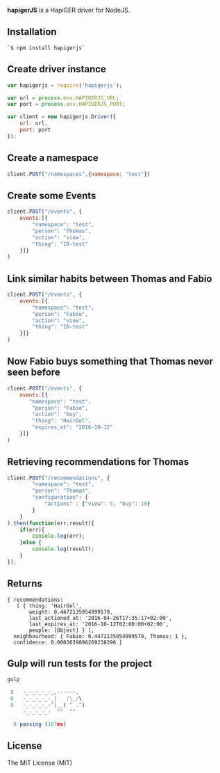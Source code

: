 **hapigerJS** is a HapiGER driver for NodeJS.

## Installation

    `$ npm install hapigerjs`
    
## Create driver instance
```js
var hapigerjs = require('hapigerjs');

var url = process.env.HAPIGERJS_URL;
var port = process.env.HAPIGERJS_PORT;

var client = new hapigerjs.Driver({
    url: url,
    port: port
});
```

## Create a namespace
```js
client.POST("/namespaces",{namespace: "test"})
```
    
## Create some Events
```js
client.POST("/events", {
    events:[{
        "namespace": "test",
        "person": "Thomas",
        "action": "view",
        "thing": "ID-test"
    }]}
)
```

## Link similar habits between Thomas and Fabio
```js
client.POST("/events", {
    events:[{
        "namespace": "test",
        "person": "Fabio",
        "action": "view",
        "thing": "ID-test"
    }]}
)
```

## Now Fabio buys something that Thomas never seen before
```js
client.POST("/events", {
    events:[{
       "namespace": "test",
        "person": "Fabio",
        "action": "buy",
        "thing": "HairGel",
        "expires_at": "2016-10-12"
    }]}
)
```

## Retrieving recommendations for Thomas
```js
client.POST("/recommendations", {
        "namespace": "test",
        "person": "Thomas",
        "configuration": {
            "actions" : {"view": 5, "buy": 10}
        }
    }
).then(function(err,result){
    if(err){
        console.log(err);
    }else {
        console.log(result);
    }
});
```

## Returns
```
{ recommendations: 
   [ { thing: 'HairGel',
       weight: 0.4472135954999579,
       last_actioned_at: '2016-04-26T17:35:17+02:00',
       last_expires_at: '2016-10-12T02:00:00+02:00',
       people: [Object] } ],
  neighbourhood: { Fabio: 0.4472135954999579, Thomas: 1 },
  confidence: 0.0003639896269238396 }
```


## Gulp will run tests for the project 
```js
gulp

 8   -_-_-_-_-_,------,
 0   -_-_-_-_-_|   /\_/\ 
 0   -_-_-_-_-^|__( ^ .^) 
     -_-_-_-_-  ""  "" 

  8 passing (167ms)

```



## License 
The MIT License (MIT)